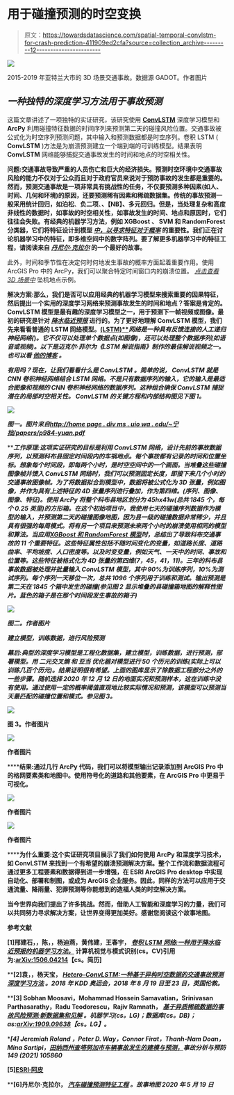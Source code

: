 # 用于碰撞预测的时空变换

> 原文：<https://towardsdatascience.com/spatial-temporal-convlstm-for-crash-prediction-411909ed2cfa?source=collection_archive---------12----------------------->

![](img/fcd21891243f8da1e3cdb721cc5c5b33.png)

2015-2019 年亚特兰大市的 3D 场景交通事故。数据源 GADOT。作者图片

## ***一种独特的深度学习方法用于事故预测***

这篇文章讲述了一项独特的实证研究，该研究使用 [**ConvLSTM**](https://arxiv.org/abs/1506.04214) 深度学习模型和 **ArcPy** 利用碰撞特征数据的时间序列来预测第二天的碰撞风险位置。交通事故被公式化为时空序列预测问题，其中输入和预测数据都是时空序列。卷积 LSTM ( **ConvLSTM** )方法是为崩溃预测建立一个端到端的可训练模型。结果表明 **ConvLSTM** 网络能够捕捉交通事故发生的时间和地点的时空相关性。

**问题:**交通事故导致严重的人员伤亡和巨大的经济损失。预测时空环境中交通事故风险的能力不仅对于公众而且对于政府官员来说对于预防事故的发生都是重要的。然而，预测交通事故是一项非常具有挑战性的任务，不仅要预测多种因素(如人、时间、几何和环境)的原因，还要预测稀有因素和稀疏数据集。传统的事故预测一般采用统计回归，如**泊松**、**负二项**、**、【NB】、**多元回归**。但是，当处理复杂和高度非线性的数据时，如事故的时空相关性，如事故发生的时间、地点和原因时，它们往往会失败。有经典的机器学习方法，例如 **XGBoost** 、 **SVM** 和 **RandomForest** 分类器，它们将特征设计到模型 [*中，以寻求特征对于概率*](https://github.com/gitWayneZhang/my_Spark/blob/master/right_angle%20crash%20prediction.ipynb) 的重要性。我们正在讨论机器学习中的特征，即多维空间中的数字阵列。要了解更多机器学习中的特征工程，请阅读来自 [*丹尼尔·克拉尔*](https://storymaps.arcgis.com/stories/19d90071cee34cf09acce4d00d758357) 的一个最好的故事。**

此外，时间和季节性在决定何时何地发生事故的概率方面起着重要作用。使用 ArcGIS Pro 中的 ArcPy，我们可以聚合特定时间窗口内的崩溃位置。 [*点击查看 3D 场景中*](https://cobbcountyga.maps.arcgis.com/home/webscene/viewer.html?webscene=15780a20c76b4f11b09e5c350052c4be) 坠机地点示例。

**解决方案:**那么，我们是否可以应用经典的机器学习模型来搜索重要的因果特征，然后提出一个实用的深度学习网络来预测事故发生的时间和地点？答案是肯定的。 **ConvLSTM** 模型是最有趣的深度学习模型之一，用于预测下一帧视频或图像。最初的研究是针对 [*降水临近预报*](https://arxiv.org/abs/1506.04214) 进行的。为了更好地理解 **ConvLSTM** 模型，我们先来看看普通的 **LSTM** 网络模型。[****(LSTM****)**](https://en.wikipedia.org/wiki/Long_short-term_memory)*网络是一种具有反馈连接的人工递归神经网络(***)*。它不仅可以处理单个数据点(如图像)，还可以处理整个数据序列(如语音或视频)。以下是迈克尔·菲尔为《LSTM 解说指南》制作的最佳解说视频之一。也可以看 [*他的博客*](/illustrated-guide-to-lstms-and-gru-s-a-step-by-step-explanation-44e9eb85bf21) *。****

***有用吗？现在，让我们看看什么是 **ConvLSTM** 。简单的说， **ConvLSTM** 就是 **CNN** 卷积神经网络结合 **LSTM** 网络。不是只有数据序列的输入，它的输入是最适合图像和视频的 **CNN** 卷积神经网络的数据序列。这种组合确保 **ConvLSTM** 捕捉潜在的局部时空相关性。 **ConvLSTM** 的关键方程和内部结构图见下图 1。***

***![](img/453d29bed93864886083d5496e68de74.png)***

***图一。图片来自[http://home page . div ms . uio wa . edu/~宁拙/papers/p984-yuan.pdf](http://homepage.divms.uiowa.edu/~zhuoning/papers/p984-yuan.pdf)***

*****工作原理:**这项实证研究的目标是利用 **ConvLSTM** 网络，设计先前的事故数据序列，以预测科布县固定时间段内的车祸地点。每个事故都有记录的时间和位置坐标。想象每个时间段，即每两个小时，是时空空间中的一个画面。当堆叠这些碰撞图像帧并馈入 **ConvLSTM** 网络时，我们可以预测固定长度，即接下来几个小时的交通事故图像帧。为了将数据拟合到模型中，数据将被公式化为 3D 张量，例如图像，并作为具有上述特征的 4D 张量序列进行叠加，作为第四维。(序列、图像、图像、特征)。使用 **ArcPy** 将整个科布县地区划分为 45hx41w(总共 1845 个，每个 0.25 英里)的方形箱。在这个初始项目中，我使用七天的碰撞序列数据作为模型的输入，并预测第二天的碰撞图像地图，因为县一级的碰撞数据非常稀少，并且具有很强的每周模式。将有另一个项目来预测未来两个小时的崩溃使用相同的模型和算法。当应用*[****XGBoost 和 RandomForest*** *模型**](https://github.com/gitWayneZhang/my_Spark/blob/master/right_angle%20crash%20prediction.ipynb)**时，总结出了导致科布交通事故的 11 个重要特征。这些特征属性包括不随时间变化的变量，如道路长度、道路曲率、平均坡度、人口密度等。以及时变变量，例如天气、一天中的时间、事故和位置等。这些特征被格式化为 4D 张量的第四维(7，45，41，11)。三年的科布县事故数据被处理并批量输入 **ConvLSTM** 模型，其中 90%为训练序列，10%为测试序列。每个序列一天移位一次，总共 1096 个序列用于训练和测试。输出预测是第二天在 1845 个箱中发生的碰撞(参见图 2 显示堆叠的县碰撞箱地图的解释性图片。蓝色的箱子是在那个时间段发生事故的箱子)******

*****![](img/c0274d18ec43dd6f4598dad0faee9ace.png)*****

*****图二。作者图片*****

*******建立模型，训练数据，进行风险预测*******

*******幕后**:典型的深度学习模型是工程化数据集，建立模型，训练数据，进行预测，部署模型。用 ***二元交叉熵*** 和 ***亚当*** 优化器对模型进行 50 个历元的训练(实际上可以训练几百个历元)。结果证明很有希望。上面的图库显示了除数据工程部分之外的一些步骤。随机选择 2020 年 12 月 12 日的地面实况和预测样本，这在训练中没有使用。通过使用一定的概率阈值直观地比较实际情况和预测，该模型可以预测当天最匹配的碰撞位置和模式。参见图 3。*****

****![](img/254f03339e21c2cb335258de4e5a8a0c.png)****

****图 3。作者图片****

****![](img/a963fab3b1c42a203a1e3d6034de932d.png)****

****作者图片****

******结果:**通过几行 **ArcPy** 代码，我们可以将模型输出记录添加到 **ArcGIS** Pro 中的格网要素类和地图中。使用符号化的道路和其他要素，在 **ArcGIS Pro** 中更易于可视化。****

****![](img/6e63a4a2d61a4e82d6b5dab253db2ef7.png)****

****作者图片****

****![](img/9afcc59685fab526043a44ff730152ad.png)****

****作者图片****

******为什么重要:**这个实证研究项目展示了我们如何使用 **ArcPy** 和深度学习技术，如 **ConvLSTM** 来找到一个有希望的崩溃预测解决方案。整个工作流和数据流程可通过更多工程要素和数据得到进一步增强，在 **ESRI ArcGIS** Pro desktop 中实现自动化、部署和制图，或成为 **ArcGIS** 企业服务。因此，同样的方法可以应用于交通流量、降雨量、犯罪预测等你能想到的造福人类的时空解决方案。****

****当今世界向我们提出了许多挑战。然而，借助人工智能和深度学习的力量，我们可以共同努力寻求解决方案，让世界变得更加美好。感谢您阅读这个故事地图。****

******参考文献******

****[1]邢建石，，陈，，杨迪燕，黄伟建，王春宇， [*卷积 LSTM 网络:一种用于降水临近预报的机器学习方法。*](https://arxiv.org/abs/1506.04214) 计算机视觉与模式识别(cs。CV)引用为:[arXiv:1506.04214](https://arxiv.org/abs/1506.04214)【cs。简历]****

****[2]袁，，杨天宝， [*Hetero-ConvLSTM:一种基于异构时空数据的交通事故预测深度学习方法*](http://homepage.divms.uiowa.edu/~zhuoning/papers/p984-yuan.pdf) *。*2018 年 KDD 奥运会，2018 年 8 月 19 日至 23 日，英国伦敦。****

****[3] Sobhan Moosavi，Mohammad Hossein Samavatian，Srinivasan Parthasarathy，Radu Teodorescu，Rajiv Ramnath， [*基于异质稀疏数据的事故风险预测:新数据集和见解*](https://arxiv.org/abs/1909.09638) *。*机器学习(cs。LG)；数据库(cs。DB)；as:[arXiv:1909.09638](https://arxiv.org/abs/1909.09638)【cs。LG】。****

****[4] Jeremiah Roland *，Peter D. Way，Connor Firat，Thanh-Nam Doan，Mina Sartipi，[田纳西州查塔努加市车辆事故发生的建模与预测，](https://www.sciencedirect.com/science/article/pii/S0001457520316808?via%3Dihub)事故分析与预防 149 (2021) 105860****

****[5][ESRI·阿皮](https://pro.arcgis.com/en/pro-app/latest/arcpy/get-started/what-is-arcpy-.htm)****

****[6]丹尼尔·克拉尔， [*汽车碰撞预测特征工程*](https://storymaps.arcgis.com/stories/19d90071cee34cf09acce4d00d758357) *。*故事地图 2020 年 5 月 19 日****